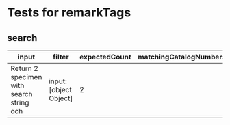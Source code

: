 # Tests for remarkTags

## search

| input                                    | filter                 | expectedCount | matchingCatalogNumbers |
| ---------------------------------------- | ---------------------- | ------------- | ---------------------- |
| Return 2 specimen with search string och | input: [object Object] | 2             |                        |